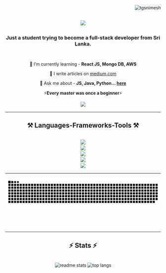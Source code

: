 <img align="right" src="https://komarev.com/ghpvc/?username=tgsnimesh&label=Profile%20views&color=0e75b6&style=flat" alt="tgsnimesh" />

<h1 align="center">
    <img src="https://readme-typing-svg.herokuapp.com/?font=Righteous&size=35&center=true&vCenter=true&width=500&height=70&duration=3000&lines=Hi+There!+👋;+I'm+Nimesh!+🤗;+Welcome+You+All+!+👋;" />
</h1>

<h3 align="center">Just a student trying to become a full-stack developer from Sri Lanka.</h3>

<br/>

<div align="center">
 
🌱 I’m currently learning - **React JS, Mongo DB, AWS**
 
📝 I write articles on [medium.com](https://medium.com/@tgsnimesh)

💬 Ask me about - **JS, Java, Python... [here](https://github.com/tgsnimesh/tgsnimesh/issues/1)**

⚡**Every master was once a beginner**⚡

 </div>
 
<div align="center"> 
  <a href="mailto:tgsnimesh@gmail.com">
    <img src="https://img.shields.io/badge/Gmail-333333?style=for-the-badge&logo=gmail&logoColor=red" />
  </a>
<!--   <a href="https://linkedin.com/in/pedro-sales-muniz" target="_blank">
    <img src="https://img.shields.io/badge/LinkedIn-0077B5?style=for-the-badge&logo=linkedin&logoColor=white" target="_blank" />
  </a> -->
<!--   <a href="https://salesp07.github.io" target="_blank">
     <img src="https://img.shields.io/badge/Portfolio-FF5722?style=for-the-badge&logo=todoist&logoColor=white" target="_blank" />
  </a> -->
</div>

 <hr/>
 
<h2 align="center">⚒️ Languages-Frameworks-Tools ⚒️</h2>
<br/>
<div align="center">
    <img src="https://skillicons.dev/icons?i=html,css,js,java,c,cpp,python,php,dart" /><br>
    <img src="https://skillicons.dev/icons?i=bootstrap,tailwind,git,github,r" /><br>
    <img src="https://skillicons.dev/icons?i=react,vue,nodejs,mysql,mongodb,firebase" /><br>
    <img src="https://skillicons.dev/icons?i=vscode,pycharm,androidstudio" /><br>
    <img src="https://skillicons.dev/icons?i=unrealengine" />
</div>

<hr/>

<div align="center">
<!--   <h2>🐍 My Contributions 🐍</h2>
  <br> -->
  <img alt="snake eating my contributions" src="https://raw.githubusercontent.com/salesp07/salesp07/output/github-contribution-grid-snake.svg" />
  
  <br/><br/>
</div>

<hr/>

<h2 align="center">⚡ Stats ⚡</h2>
<br>
<div align=center>
<!--   <img width=390 src="https://github-readme-streak-stats-salesp07.vercel.app/?user=salesp07&count_private=true&theme=react&border_radius=10" alt="streak stats"/> -->
  <img height=178 src="https://github-readme-stats-salesp07.vercel.app/api?username=tgsnimesh&count_private=true&show_icons=true&theme=react&rank_icon=github&border_radius=10" alt="readme stats" />
  <img width=325 src="https://github-readme-stats-salesp07.vercel.app/api/top-langs/?username=tgsnimesh&hide=HTML&langs_count=10&layout=compact&theme=react&border_radius=10&size_weight=0.5&count_weight=0.5&exclude_repo=github-readme-stats" alt="top langs" />
</div>

<!--
<br/><br/>

<hr/>

<br/>

<div align="center">
<a href='https://ko-fi.com/V7V4RAK9C' target='_blank'><img height='64' style='border:0px;height:64px;' src='https://storage.ko-fi.com/cdn/kofi1.png?v=3' border='0' alt='Buy Me a Coffee at ko-fi.com' /></a>
</div>

<br/>
 -->
